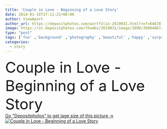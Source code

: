 ```yaml
---
title: 'Couple in Love - Beginning of a Love Story'
date: 2014-01-16T17:11:21+00:00
author: ViewApart
author_url: https://depositphotos.com/portfolio-2619031.html?ref=64678756
image: https://st.depositphotos.com/thumbs/2619031/image/3890/38904867/api_thumb_450.jpg?forcejpeg=true
type: "post"
tags: ['fun' ,'background' ,'photography' ,'beautiful' ,'happy' ,'surprise' ,'valentine' ,'love' ,'romance' ,'girl' ,'young' ,'people' ,'beauty' ,'sunlight' ,'happiness' ,'spring' ,'autumn' ,'portrait' ,'smile' ,'sunshine' ,'solar' ,'fall' ,'face' ,'man' ,'fashion' ,'winter' ,'emotion' ,'couple' ,'romantic' ,'two' ,'woman' ,'lifestyle' ,'together' ,'street' ,'in' ,'flirting' ,'sunray' ,'begin' ,'falling' ,'hug' ,'feeling' ,'story' ,'dating' ,'relationship' ,'berlin' ,'moment' ,'boyfriend' ,'girlfriend' ,'photowalk' ]
categories: 
  - story
---
```

<div aling="center">
            <font size="60"> Couple in Love - Beginning of a Love Story</font>   
</div>
<div>
    <a href='https://st.depositphotos.com/thumbs/2619031/image/3890/38904867/api_thumb_450.jpg?forcejpeg=true?ref=64678756' target=_blank > Go "Depositphotos" to get lage size of this picture ->
        <img href='https://st.depositphotos.com/thumbs/2619031/image/3890/38904867/api_thumb_450.jpg?forcejpeg=true?ref=64678756' src='https://st.depositphotos.com/2619031/3890/i/950/depositphotos_38904867-stock-photo-couple-in-love-beginning-of.jpg?forcejpeg=true' alt='Couple in Love - Beginning of a Love Story' >
    </a>
</div>
